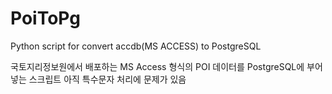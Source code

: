 # PoiToPg
Python script for convert accdb(MS ACCESS) to PostgreSQL

국토지리정보원에서 배포하는 MS Access 형식의 POI 데이터를 PostgreSQL에 부어 넣는 스크립트
아직 특수문자 처리에 문제가 있음
